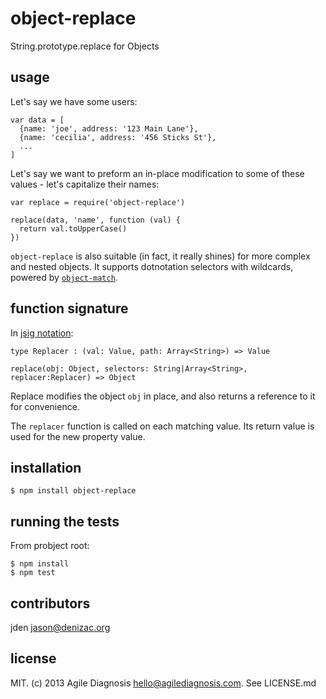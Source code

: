 # object-replace
String.prototype.replace for Objects

## usage

Let's say we have some users:

    var data = [
      {name: 'joe', address: '123 Main Lane'},
      {name: 'cecilia', address: '456 Sticks St'},
      ...
    ]

Let's say we want to preform an in-place modification to some of these values - let's capitalize their names:

    var replace = require('object-replace')

    replace(data, 'name', function (val) {
      return val.toUpperCase()
    })

`object-replace` is also suitable (in fact, it really shines) for more complex and nested objects. It supports dotnotation selectors with wildcards, powered by [`object-match`](https://npmjs.org/package/object-match).

## function signature
In [jsig notation](https://github.com/jden/jsig):

    type Replacer : (val: Value, path: Array<String>) => Value

    replace(obj: Object, selectors: String|Array<String>, replacer:Replacer) => Object

Replace modifies the object `obj` in place, and also returns a reference to it for convenience.

The `replacer` function is called on each matching value. Its return value is used for the new property value.

## installation

    $ npm install object-replace

## running the tests

From probject root:

    $ npm install
    $ npm test

## contributors

jden <jason@denizac.org>

## license

MIT. (c) 2013 Agile Diagnosis <hello@agilediagnosis.com>. See LICENSE.md